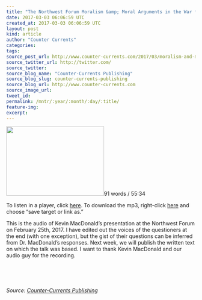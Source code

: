 ```yaml
---
title: "The Northwest Forum Moralism &amp; Moral Arguments in the War for Western Survival"
date: 2017-03-03 06:06:59 UTC
created_at: 2017-03-03 06:06:59 UTC
layout: post
kind: article
author: "Counter Currents"
categories: 
tags: 
source_post_url: http://www.counter-currents.com/2017/03/moralism-and-moral-arguments-in-the-war-for-western-survival/
source_twitter_url: http://twitter.com/
source_twitter: 
source_blog_name: "Counter-Currents Publishing"
source_blog_slug: counter-currents-publishing
source_blog_url: http://www.counter-currents.com
source_image_url: 
tweet_id:
permalink: /mntr/:year/:month/:day/:title/
feature-img: 
excerpt:
---
```

<p><a href="http://www.counter-currents.com/wp-content/uploads/2017/03/shun.jpg"><img class="alignright wp-image-69705 size-medium" src="http://www.counter-currents.com/wp-content/uploads/2017/03/shun-260x184.jpg" width="260" height="184"></a>91 words / 55:34</p>
<p>To listen in a player, click <a href="http://cdn.counter-currents.com/radio/KevinMacDonaldNorthwestForum2.mp3">here</a>. To download the mp3, right-click <a href="http://cdn.counter-currents.com/radio/KevinMacDonaldNorthwestForum2.mp3">here</a> and choose “save target or link as.”</p>
<p>This is the audio of Kevin MacDonald’s presentation at the Northwest Forum on February 25th, <span id="more-69704"></span>2017. I have edited out the voices of the questioners at the end (with one exception), but the gist of their questions can be inferred from Dr. MacDonald’s responses. Next week, we will publish the written text on which the talk was based. I want to thank Kevin MacDonald and our audio guy for the recording.</p>
<p> </p>
<p> </p><div class="">
    <i>Source: <a href="http://www.counter-currents.com">Counter-Currents Publishing</a></i>
</div>
